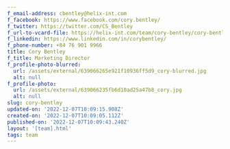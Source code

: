 ```yaml
---
f_email-address: cbentley@helix-int.com
f_facebook: https://www.facebook.com/cory.bentley/
f_twitter: https://twitter.com/CS_Bentley
f_url-to-vcard-file: https://helix-int.com/team/cory-bentley/cory-bentley.vcf
f_linkedin: https://www.linkedin.com/in/corybentley/
f_phone-number: +84 76 901 9966
title: Cory Bentley
f_title: Marketing Director
f_profile-photo-blurred:
  url: /assets/external/639066265e921f10936ff5d9_cory-blurred.jpg
  alt: null
f_profile-photo:
  url: /assets/external/639066235fb6d10ad25a47b8_cory.jpg
  alt: null
slug: cory-bentley
updated-on: '2022-12-07T10:09:15.908Z'
created-on: '2022-12-07T10:09:05.112Z'
published-on: '2022-12-07T10:09:43.240Z'
layout: '[team].html'
tags: team
---
```



